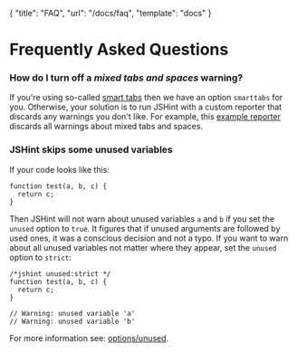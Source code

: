 { "title": "FAQ", "url": "/docs/faq", "template": "docs" }

# Frequently Asked Questions

### How do I turn off a *mixed tabs and spaces* warning?

If you're using so-called [smart tabs](http://www.emacswiki.org/SmartTabs)
then we have an option `smarttabs` for you. Otherwise, your solution is to
run JSHint with a custom reporter that discards any warnings you don't like.
For example, this [example reporter](https://gist.github.com/3885619)
discards all warnings about mixed tabs and spaces.

### JSHint skips some unused variables

If your code looks like this:

    function test(a, b, c) {
      return c;
    }

Then JSHint will not warn about unused variables `a` and `b` if you set the
`unused` option to `true`. It figures that if unused arguments are followed
by used ones, it was a conscious decision and not a typo. If you want to
warn about all unused variables not matter where they appear, set the `unused`
option to `strict`:

    /*jshint unused:strict */
    function test(a, b, c) {
      return c;
    }

    // Warning: unused variable 'a'
    // Warning: unused variable 'b'

For more information see: [options/unused](http://jshint.com/docs/options/#unused).